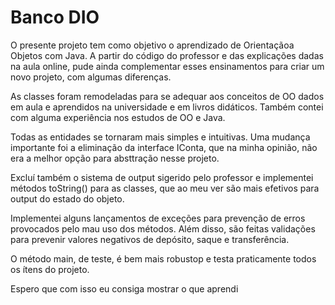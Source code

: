 # Banco DIO
O presente projeto tem como objetivo o aprendizado de Orientaçãoa Objetos com Java. A partir do código do professor e das explicações dadas na aula online, pude ainda complementar esses ensinamentos para criar um novo projeto, com algumas diferenças.

As classes foram remodeladas para se adequar aos conceitos de OO dados em aula e aprendidos na universidade e em livros didáticos. Também contei com alguma experiência nos estudos de OO e Java.

Todas as entidades se tornaram mais simples e intuitivas. Uma mudança importante foi a eliminação da interface IConta, que na minha opinião, não era a melhor opção para absttração nesse projeto.

Excluí também o sistema de output sigerido pelo professor e implementei métodos toString() para as classes, que ao meu ver são mais efetivos para output do estado do objeto.

Implementei alguns lançamentos de exceções para prevenção de erros provocados pelo mau uso dos métodos. Além disso, são feitas validações para prevenir valores negativos de depósito, saque e transferência.

O método main, de teste, é bem mais robustop e testa praticamente todos os ítens do projeto.

Espero que com isso eu consiga mostrar o que aprendi
